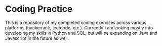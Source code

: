 # Coding Practice

This is a repository of my completed coding exercises across various platforms (hackerrank, leetcode, etc.). Currently I am looking mostly into developing my skills in Python and SQL, but will be expanding on Java and Javascript in the future as well.